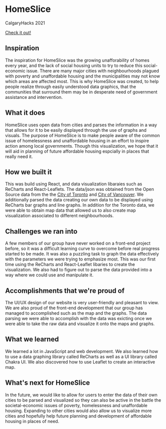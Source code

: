 # HomeSlice
CalgaryHacks 2021

[Check it out!](https://homeslice.tech/)

## Inspiration
The inspiration for HomeSlice was the growing unafforability of homes every year, and the lack of social housing units to try to reduce this social-economic issue. There are many major cities with neighbourhoods plagued with poverty and unaffordable housing and the municipalities may not know which areas are affected most. This is why HomeSlice was created, to help people realize through easily understood data graphics, that the communities that surround them may be in desperate need of government assistance and intervention.

## What it does
HomeSlice uses open data from cities and parses the information in a way that allows for it to be easily displayed through the use of graphs and visuals. The purpose of HomeSlice is to make people aware of the common issue of homelessness and unaffordable housing in an effort to inspire action among local governments. Though this visualization, we hope that it will aid in planning of future affordable housing espcially in places that really need it.

## How we built it
This was build using React, and data visualization libaraies such as ReCharts and React-Leaflets. The data/json was obtained from the Open Source data from the the [City of Toronto](https://open.toronto.ca/) and [City of Vancouver](https://opendata.vancouver.ca/pages/home/). We additionally parsed the data creating our own data to be displayed using ReCharts bar graphs and line graphs. In addition for the Toronto data, we were able to obtain map data that allowed us to also create map visualization associated to different neighbourhoods.

## Challenges we ran into
A few members of our group have never worked on a front-end project before, so it was a difficult learning curve to overcome before real progress started to be made. It was also a puzzling task to graph the data effectively with the parameters we were trying to emphasize most. This was our first time using the ReCharts and React-Leaflet libaries to create the visualization. We also had to figure out to parse the data provided into a way where we could use and manipulate it.

## Accomplishments that we're proud of
The UI/UX design of our website is very user-friendly and pleasant to view. We are also proud of the front-end development that our group has managed to accomplished such as the map and the graphs. The data parsing we were able to accomplish with the data was exicting once we were able to take the raw data and visualize it onto the maps and graphs. 

## What we learned
We learned a lot in JavaScript and web development. We also learned how to use a data graphing library called ReCharts as well as a UI library called Chakra UI. We also discovered how to use Leaflet to create an interactive map.

## What's next for HomeSlice
In the future, we would like to allow for users to enter the data of their own cities to be parsed and visualized so they can also be active in the battle the societal-economic issues of poverty, homelessness and unaffordable housing. Expanding to other cities would also allow us to visualize more cities and hopefully help future planning and development of affordable housing in places of need.
